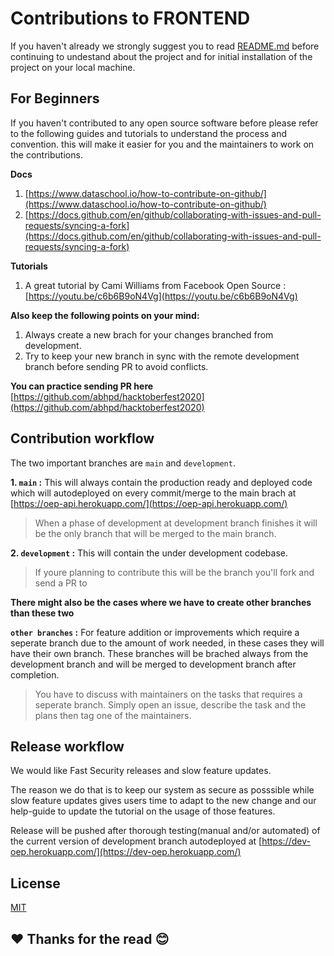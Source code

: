 # Contributions to FRONTEND

If you haven't already we strongly suggest you to read [README.md](https://github.com/abhpd-team/OEP-Frontend/blob/main/README.md) before continuing to undestand about the project and for initial installation of the project on your local machine.

## For Beginners

If you haven't contributed to any open source software before please refer to the following guides and tutorials to understand the process and convention. this will make it easier for you and the maintainers to work on the contributions.

**Docs**

1. [https://www.dataschool.io/how-to-contribute-on-github/](https://www.dataschool.io/how-to-contribute-on-github/)
2. [https://docs.github.com/en/github/collaborating-with-issues-and-pull-requests/syncing-a-fork](https://docs.github.com/en/github/collaborating-with-issues-and-pull-requests/syncing-a-fork)

**Tutorials**

1. A great tutorial by Cami Williams from Facebook Open Source : [https://youtu.be/c6b6B9oN4Vg](https://youtu.be/c6b6B9oN4Vg)

**Also keep the following points on your mind:**

1. Always create a new brach for your changes branched from development.
2. Try to keep your new branch in sync with the remote development branch before sending PR to avoid conflicts.

**You can practice sending PR here** [https://github.com/abhpd/hacktoberfest2020](https://github.com/abhpd/hacktoberfest2020)

## Contribution workflow

The two important branches are `main` and `development`.

**1. `main` :** This will always contain the production ready and deployed code which will autodeployed on every commit/merge to the main brach at [https://oep-api.herokuapp.com/](https://oep-api.herokuapp.com/)

> When a phase of development at development branch finishes it will be the only branch that will be merged to the main branch.

**2. `development` :** This will contain the under development codebase.

> If youre planning to contribute this will be the branch you'll fork and send a PR to

**There might also be the cases where we have to create other branches than these two**

**`other branches` :** For feature addition or improvements which require a seperate branch due to the amount of work needed, in these cases they will have their own branch. These branches will be brached always from the development branch and will be merged to development branch after completion.

> You have to discuss with maintainers on the tasks that requires a seperate branch. Simply open an issue, describe the task and the plans then tag one of the maintainers.

## Release workflow

We would like Fast Security releases and slow feature updates.

The reason we do that is to keep our system as secure as posssible while slow feature updates gives users time to adapt to the new change and our help-guide to update the tutorial on the usage of those features.

Release will be pushed after thorough testing(manual and/or automated) of the current version of development branch autodeployed at [https://dev-oep.herokuapp.com/](https://dev-oep.herokuapp.com/)

## License

[MIT](https://choosealicense.com/licenses/mit/)

## ❤️ Thanks for the read 😊
